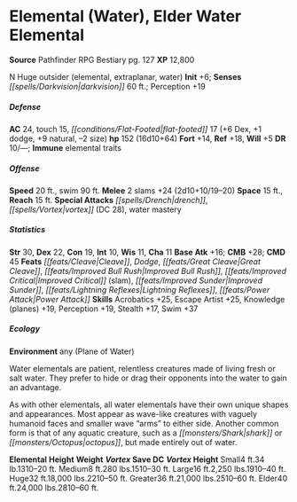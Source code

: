 ﻿---
cssclass: [monsters]
title1: Elemental (Water), Elder Water Elemental
title2: Mythic Elder Water Elemental
CR: 14
MR: 5
sources:
- name: Mythic Adventures
  page: 196
  link: http://paizo.com/products/btpy8ywe?Pathfinder-Roleplaying-Game-Mythic-Adventures
XP: 38400
alignment: N
size: Huge
type: outsider
subtypes:
- elemental
- extraplanar
- mythic
- water
initiative:
  bonus: 6
senses:
  darkvision: 60
AC:
  AC: 30
  touch: 16
  flat_footed: 22
  components:
    dex: 6
    dodge: 2
    natural: 14
    size: -2
HP:
  HP: 202
  long: 16d10+114
saves:
  fort: 14
  ref: 18
  will: 6
DR:
- amount: 10
  weakness: '-'
immunities:
- elemental traits
speeds:
  base: 20
  swim: 90
attacks:
  melee:
  - - text: 4 slams +24 (2d10+10/18-20 plus grab)
      entries:
      - - damage: 2d10+10
          crit_range: 18-20
        - effect: grab
      count: 4
      attack: slams
      bonus:
      - 24
  special:
  - drench
  - fast swallow
  - mythic power (5/day, surge +1d8)
  - pressure wave
  - smother
  - swallow whole (2d10+10 bludgeoning damage, AC 14, 20 hp, DR 10/-)
  - vortex (at will, 10-60 ft., 2d10+10 damage, DC 28)
  - water mastery
space: 15
reach: 15
ability_scores:
  STR: 30
  DEX: 22
  CON: 19
  INT: 12
  WIS: 13
  CHA: 11
BAB: 16
CMB: 28
CMB_other: +30 bull rush or sunder, +32 grapple
CMD: 48
CMD_other: 50 vs. bull rush or sunder
feats:
- name: Cleave
- is_mythic: true
  name: Dodge
- name: Great Cleave
- name: Improved Bull Rush
- is_mythic: true
  name: Improved Critical (slam)
- name: Improved Sunder
- name: Lightning Reflexes
- is_mythic: true
  name: Power Attack
skills:
  Acrobatics: 25
  Escape Artist: 25
  Knowledge (planes): 20
  Perception: 20
  Sense Motive: 20
  Stealth: 17
  Swim: 37
languages:
- Aquan
ecology:
  environment: any (Plane of Water)
  organization: solitary, pair, or gang (3-8)
  treasure_type: none
special_abilities:
  Drench (Ex): The elemental's touch puts out nonmagical flames of Large size or smaller.
    The creature can dispel magical fire it touches as dispel magic (caster level
    16th).
  Pressure Wave (Su): A mythic water elemental can expend one use of mythic power
    to create a 60-foot-radius bust of pressurized water. Creatures in the area must
    attempt a DC 22 Fort save. Success means the creature is sickened for 1d4 rounds;
    failure means the creature is nauseated for 1d4 rounds and sickened for 1d4 rounds
    after that. If the elemental expends two uses of mythic power, creatures nauseated
    by this ability also take slam damage. Creatures with the aquatic or water subtypes
    are immune to this ability. The save DC is Constitution-based.
  Swallow Whole (Ex): The elemental can use this ability on a creature it has grabbed.
    If a trapped creature cuts itself free, the hole heals itself closed at the start
    of the elemental's next turn, allowing it to use swallow whole again.
  Vortex (Su): A water elemental can create a whirlpool as a standard action, at will
    (as a whirlwind [Bestiary 306], but only underwater and cannot leave the water).
  Water Mastery (Ex): If a water elemental and its opponent are touching water, the
    elemental gains a +1 bonus on attack rolls, damage rolls, and bull rush and overrun
    combat maneuver checks. If it or the opponent are touching the ground, the elemental
    takes a -4 penalty on attack rolls, on damage rolls, and to its CMD to resist
    bull rush and overrun attempts.
desc_long: A mythic water elemental comes from the unknowable depths of its home plane,
  predating the current civilizations and gods. A witness to ancient and bizarre acts
  of life-creation, it is unconcerned about the interests of mortal creatures.

---

# Elemental (Water), Elder Water Elemental

**Source** Pathfinder RPG Bestiary pg. 127
**XP** 12,800

N Huge outsider (elemental, extraplanar, water)
**Init** +6; **Senses** _[[spells/Darkvision|darkvision]]_ 60 ft.; Perception +19

##### Defense

**AC** 24, touch 15, _[[conditions/Flat-Footed|flat-footed]]_ 17 (+6 Dex, +1 dodge, +9 natural, –2 size)
**hp** 152 (16d10+64)
**Fort** +14, **Ref** +18, **Will** +5
**DR** 10/—; **Immune** elemental traits

##### Offense
**Speed** 20 ft., swim 90 ft.
**Melee** 2 slams +24 (2d10+10/19–20)
**Space** 15 ft., **Reach** 15 ft.
**Special Attacks** _[[spells/Drench|drench]]_, _[[spells/Vortex|vortex]]_ (DC 28), water mastery

##### Statistics
**Str** 30, **Dex** 22, **Con** 19, **Int** 10, **Wis** 11, **Cha** 11
**Base Atk** +16; **CMB** +28; **CMD** 45
**Feats** _[[feats/Cleave|Cleave]]_, _Dodge_, _[[feats/Great Cleave|Great Cleave]]_, _[[feats/Improved Bull Rush|Improved Bull Rush]]_, _[[feats/Improved Critical|Improved Critical]]_ (slam), _[[feats/Improved Sunder|Improved Sunder]]_, _[[feats/Lightning Reflexes|Lightning Reflexes]]_, _[[feats/Power Attack|Power Attack]]_
**Skills** Acrobatics +25, Escape Artist +25, Knowledge (planes) +19, Perception +19, Stealth +17, Swim +37

##### Ecology

**Environment** any (Plane of Water)

Water elementals are patient, relentless creatures made of living fresh or salt water. They prefer to hide or drag their opponents into the water to gain an advantage.

As with other elementals, all water elementals have their own unique shapes and appearances. Most appear as wave-like creatures with vaguely humanoid faces and smaller wave “arms” to either side. Another common form is that of any aquatic creature, such as a _[[monsters/Shark|shark]]_ or _[[monsters/Octopus|octopus]]_, but made entirely out of water.

**Elemental** **Height** **Weight** **_Vortex_ Save DC** **_Vortex_ Height** Small4 ft.34 lb.1310–20 ft. Medium8 ft.280 lbs.1510–30 ft. Large16 ft.2,250 lbs.1910–40 ft. Huge32 ft.18,000 lbs.2210–50 ft. Greater36 ft.21,000 lbs.2510–60 ft. Elder40 ft.24,000 lbs.2810–60 ft.